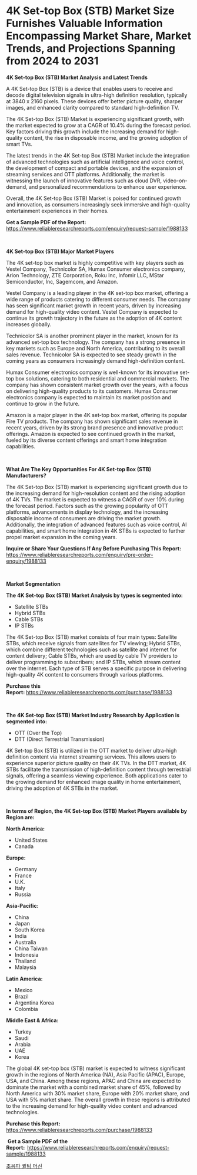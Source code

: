 <p><h1>4K Set-top Box (STB) Market Size Furnishes Valuable Information Encompassing Market Share, Market Trends, and Projections Spanning from 2024 to 2031</h1></p><p><strong>4K Set-top Box (STB) Market Analysis and Latest Trends</strong></p>
<p><p>A 4K Set-top Box (STB) is a device that enables users to receive and decode digital television signals in ultra-high definition resolution, typically at 3840 x 2160 pixels. These devices offer better picture quality, sharper images, and enhanced clarity compared to standard high-definition TV.</p><p>The 4K Set-top Box (STB) Market is experiencing significant growth, with the market expected to grow at a CAGR of 10.4% during the forecast period. Key factors driving this growth include the increasing demand for high-quality content, the rise in disposable income, and the growing adoption of smart TVs.</p><p>The latest trends in the 4K Set-top Box (STB) Market include the integration of advanced technologies such as artificial intelligence and voice control, the development of compact and portable devices, and the expansion of streaming services and OTT platforms. Additionally, the market is witnessing the launch of innovative features such as cloud DVR, video-on-demand, and personalized recommendations to enhance user experience.</p><p>Overall, the 4K Set-top Box (STB) Market is poised for continued growth and innovation, as consumers increasingly seek immersive and high-quality entertainment experiences in their homes.</p></p>
<p><strong>Get a Sample PDF of the Report:&nbsp;</strong> <a href="https://www.reliableresearchreports.com/enquiry/request-sample/1988133">https://www.reliableresearchreports.com/enquiry/request-sample/1988133</a></p>
<p>&nbsp;</p>
<p><strong>4K Set-top Box (STB) Major Market Players</strong></p>
<p><p>The 4K set-top box market is highly competitive with key players such as Vestel Company, Technicolor SA, Humax Consumer electronics company, Arion Technology, ZTE Corporation, Roku Inc, Infomir LLC, MStar Semiconductor, Inc, Sagemcom, and Amazon.</p><p>Vestel Company is a leading player in the 4K set-top box market, offering a wide range of products catering to different consumer needs. The company has seen significant market growth in recent years, driven by increasing demand for high-quality video content. Vestel Company is expected to continue its growth trajectory in the future as the adoption of 4K content increases globally.</p><p>Technicolor SA is another prominent player in the market, known for its advanced set-top box technology. The company has a strong presence in key markets such as Europe and North America, contributing to its overall sales revenue. Technicolor SA is expected to see steady growth in the coming years as consumers increasingly demand high-definition content.</p><p>Humax Consumer electronics company is well-known for its innovative set-top box solutions, catering to both residential and commercial markets. The company has shown consistent market growth over the years, with a focus on delivering high-quality products to its customers. Humax Consumer electronics company is expected to maintain its market position and continue to grow in the future.</p><p>Amazon is a major player in the 4K set-top box market, offering its popular Fire TV products. The company has shown significant sales revenue in recent years, driven by its strong brand presence and innovative product offerings. Amazon is expected to see continued growth in the market, fueled by its diverse content offerings and smart home integration capabilities.</p></p>
<p>&nbsp;</p>
<p><strong>What Are The Key Opportunities For 4K Set-top Box (STB) Manufacturers?</strong></p>
<p><p>The 4K Set-top Box (STB) market is experiencing significant growth due to the increasing demand for high-resolution content and the rising adoption of 4K TVs. The market is expected to witness a CAGR of over 10% during the forecast period. Factors such as the growing popularity of OTT platforms, advancements in display technology, and the increasing disposable income of consumers are driving the market growth. Additionally, the integration of advanced features such as voice control, AI capabilities, and smart home integration in 4K STBs is expected to further propel market expansion in the coming years.</p></p>
<p><strong>Inquire or Share Your Questions If Any Before Purchasing This Report:</strong> <a href="https://www.reliableresearchreports.com/enquiry/pre-order-enquiry/1988133">https://www.reliableresearchreports.com/enquiry/pre-order-enquiry/1988133</a></p>
<p>&nbsp;</p>
<p><strong>Market Segmentation</strong></p>
<p><strong>The 4K Set-top Box (STB) Market Analysis by types is segmented into:</strong></p>
<p><ul><li>Satellite STBs</li><li>Hybrid STBs</li><li>Cable STBs</li><li>IP STBs</li></ul></p>
<p><p>The 4K Set-top Box (STB) market consists of four main types: Satellite STBs, which receive signals from satellites for TV viewing; Hybrid STBs, which combine different technologies such as satellite and internet for content delivery; Cable STBs, which are used by cable TV providers to deliver programming to subscribers; and IP STBs, which stream content over the internet. Each type of STB serves a specific purpose in delivering high-quality 4K content to consumers through various platforms.</p></p>
<p><strong>Purchase this Report:&nbsp;</strong><a href="https://www.reliableresearchreports.com/purchase/1988133">https://www.reliableresearchreports.com/purchase/1988133</a></p>
<p>&nbsp;</p>
<p><strong>The 4K Set-top Box (STB) Market Industry Research by Application is segmented into:</strong></p>
<p><ul><li>OTT (Over the Top)</li><li>DTT (Direct Terrestrial Transmission)</li></ul></p>
<p><p>4K Set-top Box (STB) is utilized in the OTT market to deliver ultra-high definition content via internet streaming services. This allows users to experience superior picture quality on their 4K TVs. In the DTT market, 4K STBs facilitate the transmission of high-definition content through terrestrial signals, offering a seamless viewing experience. Both applications cater to the growing demand for enhanced image quality in home entertainment, driving the adoption of 4K STBs in the market.</p></p>
<p>&nbsp;</p>
<p><strong>In terms of Region, the 4K Set-top Box (STB) Market Players available by Region are:</strong></p>
<p>
    <p> <strong> North America: </strong>
        <ul>
            <li>United States</li>
            <li>Canada</li>
        </ul>
        </p> 
    <p> <strong> Europe: </strong>
        <ul>
            <li>Germany</li>
            <li>France</li>
            <li>U.K.</li>
            <li>Italy</li>
            <li>Russia</li>
        </ul>
        </p> 
    <p> <strong> Asia-Pacific: </strong>
        <ul>
            <li>China</li>
            <li>Japan</li>
            <li>South Korea</li>
            <li>India</li>
            <li>Australia</li>
            <li>China Taiwan</li>
            <li>Indonesia</li>
            <li>Thailand</li>
            <li>Malaysia</li>
        </ul>
        </p> 
    <p> <strong> Latin America: </strong>
        <ul>
            <li>Mexico</li>
            <li>Brazil</li>
            <li>Argentina Korea</li>
            <li>Colombia</li>
        </ul>
        </p> 
    <p> <strong> Middle East & Africa: </strong>
        <ul>
            <li>Turkey</li>
            <li>Saudi</li>
            <li>Arabia</li>
            <li>UAE</li>
            <li>Korea</li>
        </ul>
    </p>
    </p>
<p><p>The global 4K set-top box (STB) market is expected to witness significant growth in the regions of North America (NA), Asia Pacific (APAC), Europe, USA, and China. Among these regions, APAC and China are expected to dominate the market with a combined market share of 45%, followed by North America with 30% market share, Europe with 20% market share, and USA with 5% market share. The overall growth in these regions is attributed to the increasing demand for high-quality video content and advanced technologies.</p></p>
<p><strong>Purchase this Report: </strong><a href="https://www.reliableresearchreports.com/purchase/1988133">https://www.reliableresearchreports.com/purchase/1988133</a></p>
<p>&nbsp;<strong>Get a Sample PDF of the Report:&nbsp;&nbsp;</strong><a href="https://www.reliableresearchreports.com/enquiry/request-sample/1988133">https://www.reliableresearchreports.com/enquiry/request-sample/1988133</a></p>
<p><strong></strong></p>
<p><p><a href="https://github.com/fernandotryO5lson96765/Market-Research-Report-List-1/blob/main/742362813318.md">초음파 퀼팅 머신</a></p></p>